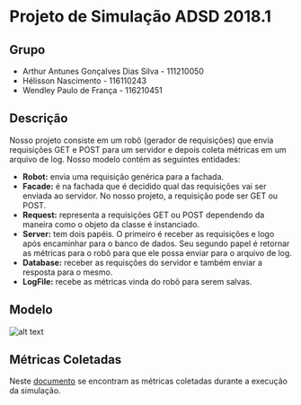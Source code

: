 # Projeto de Simulação ADSD 2018.1

## Grupo

 - Arthur Antunes Gonçalves Dias Silva - 111210050
 - Hélisson Nascimento - 116110243
 - Wendley Paulo de França - 116210451

## Descrição

Nosso projeto consiste em um robô (gerador de requisições) que envia requisições GET e POST para um servidor e depois coleta métricas em um arquivo de log. Nosso modelo contém as seguintes entidades:

 - **Robot:** envia uma requisição genérica para a fachada.
 - **Facade:** é na fachada que é decidido qual das requisições vai ser enviada ao servidor. No nosso projeto, a requisição pode ser GET ou POST.
 - **Request:** representa a requisições GET ou POST dependendo da maneira como o objeto da classe é instanciado. 
 - **Server:** tem dois papéis. O primeiro é receber as requisições e logo após encaminhar para o banco de dados. Seu segundo papel é retornar as métricas para o robô para que ele possa enviar para o arquivo de log.
 - **Database:** receber as requisções do servidor e também enviar a resposta para o mesmo.
 - **LogFile:** recebe as métricas vinda do robô para serem salvas.
 

## Modelo
![alt text](https://uploaddeimagens.com.br/images/001/485/846/full/filas.png?1530203992)

## Métricas Coletadas

Neste  <a href="https://raw.githubusercontent.com/silvarthur/adsd_simulation_project/master/sim_report"> documento</a> se encontram as métricas coletadas durante a execução da simulação.
